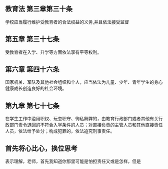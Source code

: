## 教育法 第三章第三十条

学校应当履行维护受教育者的合法权益的义务,并且依法接受监督

## 第五章 第三十七条

受教育者在入学、升学等方面依法享有平等权利。

## 第六章 第四十六条

国家机关、军队及其他社会组织和个人，应当依法为儿童、少年、青年学生的身心健康成长创造良好的社会环境。

## 第九章 第七十七条

在学生工作中滥用职权、玩忽职守、徇私舞弊的，由教育行政部门或者其他有关行政部门责令退回的不符合入学条件的人员；对直接负责的主管人员和其他直接责任人员，依法给予处分；构成犯罪的，依法追究刑事责任。

## 首先将心比心，换位思考

表示理解，老师，首先我知道你那里可能是怕担责任又或是怎样，但是
